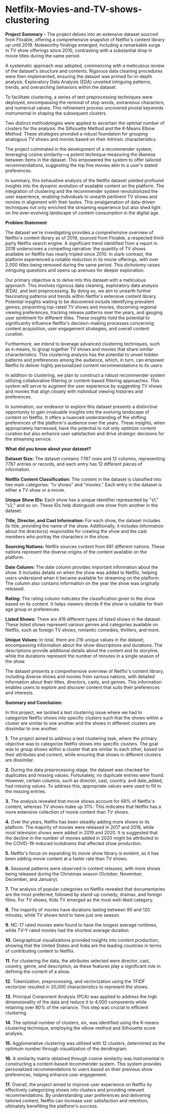 # Netfilx-Movies-and-TV-shows-clustering
**Project Summary -**
The project delves into an extensive dataset sourced from Flixable, offering a comprehensive snapshot of Netflix's content library up until 2019. Noteworthy findings emerged, including a remarkable surge in TV show offerings since 2010, contrasting with a substantial drop in movie titles during the same period.

A systematic approach was adopted, commencing with a meticulous review of the dataset's structure and contents. Rigorous data cleaning procedures were then implemented, ensuring the dataset was primed for in-depth analysis. Exploratory Data Analysis (EDA) unveiled intriguing patterns, trends, and overarching behaviors within the dataset.

To facilitate clustering, a series of text preprocessing techniques were deployed, encompassing the removal of stop words, extraneous characters, and numerical values. This refinement process uncovered pivotal keywords instrumental in shaping the subsequent clusters.

Two distinct methodologies were applied to ascertain the optimal number of clusters for the analysis: the Silhouette Method and the K-Means Elbow Method. These strategies provided a robust foundation for grouping analogous TV shows and movies based on their intrinsic characteristics.

The project culminated in the development of a recommender system, leveraging cosine similarity—a potent technique measuring the likeness between items in the dataset. This empowered the system to offer tailored recommendations, suggesting the top five movies akin to a user's stated preferences.

In summary, this exhaustive analysis of the Netflix dataset yielded profound insights into the dynamic evolution of available content on the platform. The integration of clustering and the recommender system revolutionized the user experience, enabling individuals to unearth pertinent TV shows and movies in alignment with their tastes. This amalgamation of data-driven techniques not only enriched the streaming experience but also shed light on the ever-evolving landscape of content consumption in the digital age.

**Problem Statement**

The dataset we're investigating provides a comprehensive overview of Netflix's content library as of 2019, sourced from Flixable, a respected third-party Netflix search engine. A significant trend identified from a report in 2018 underscores a compelling narrative: the quantity of TV shows available on Netflix has nearly tripled since 2010. In stark contrast, the platform experienced a notable reduction in its movie offerings, with over 2,000 titles being removed during the same period. This dichotomy raises intriguing questions and opens up avenues for deeper exploration.

Our primary objective is to delve into this dataset with a meticulous approach. This involves rigorous data cleaning, exploratory data analysis (EDA), and text preprocessing. By doing so, we aim to unearth further fascinating patterns and trends within Netflix's extensive content library. Potential insights waiting to be discovered include identifying prevalent genres, pinpointing top-rated TV shows and movies, discerning regional viewing preferences, tracking release patterns over the years, and gauging user sentiment for different titles. These insights hold the potential to significantly influence Netflix's decision-making processes concerning content acquisition, user engagement strategies, and overall content curation.

Furthermore, we intend to leverage advanced clustering techniques, such as k-means, to group together TV shows and movies that share similar characteristics. This clustering analysis has the potential to unveil hidden patterns and preferences among the audience, which, in turn, can empower Netflix to deliver highly personalized content recommendations to its users.

In addition to clustering, we plan to construct a robust recommender system utilizing collaborative filtering or content-based filtering approaches. This system will serve to augment the user experience by suggesting TV shows and movies that align closely with individual viewing histories and preferences.

In summation, our endeavor to explore this dataset presents a distinctive opportunity to gain invaluable insights into the evolving landscape of content on Netflix. It offers a nuanced understanding of the shifting preferences of the platform's audience over the years. These insights, when appropriately harnessed, have the potential to not only optimize content curation but also enhance user satisfaction and drive strategic decisions for the streaming service.

**What did you know about your dataset?**

**Dataset Size:** The dataset contains 7787 rows and 12 columns, representing 7787 entries or records, and each entry has 12 different pieces of information.

**Netflix Content Classification:** The content in the dataset is classified into two main categories: "tv shows" and "movies." Each entry in the dataset is either a TV show or a movie.

**Unique Show IDs:** Each show has a unique identifier represented by "s1," "s2," and so on. These IDs help distinguish one show from another in the dataset.

**Title, Director, and Cast Information:** For each show, the dataset includes its title, providing the name of the show. Additionally, it includes information about the director(s) responsible for creating the show and the cast members who portray the characters in the show.

**Sourcing Nations:** Netflix sources content from 681 different nations. These nations represent the diverse origins of the content available on the platform.

**Date Column:** The date column provides important information about the show. It includes details on when the show was added to Netflix, helping users understand when it became available for streaming on the platform. The column also contains information on the year the show was originally released.

**Rating:** The rating column indicates the classification given to the show based on its content. It helps viewers decide if the show is suitable for their age group or preferences.

**Listed Shows:** There are 419 different types of listed shows in the dataset. These listed shows represent various genres and categories available on Netflix, such as foreign TV shows, romantic comedies, thrillers, and more.

**Unique Values:** In total, there are 216 unique values in the dataset, encompassing information about the show descriptions and durations. The descriptions provide additional details about the content and its storyline, while the durations represent the number of minutes in a single season of the show.

The dataset presents a comprehensive overview of Netflix's content library, including diverse shows and movies from various nations, with detailed information about their titles, directors, casts, and genres. This information enables users to explore and discover content that suits their preferences and interests.

**Summary and Conclusion:**

In this project, we tackled a text clustering issue where we had to categorize Netflix shows into specific clusters such that the shows within a cluster are similar to one another and the shows in different clusters are dissimilar to one another.

**1.** The project aimed to address a text clustering task, where the primary objective was to categorize Netflix shows into specific clusters. The goal was to group shows within a cluster that are similar to each other, based on their attributes and content, while ensuring that shows in different clusters are dissimilar.

**2.** During the data preprocessing stage, the dataset was checked for duplicates and missing values. Fortunately, no duplicate entries were found. However, certain columns, such as director, cast, country, and date_added, had missing values. To address this, appropriate values were used to fill in the missing entries.

**3.** The analysis revealed that movie shows account for 69% of Netflix's content, whereas TV shows make up 31%. This indicates that Netflix has a more extensive collection of movie content than TV shows.

**4.** Over the years, Netflix has been steadily adding more shows to its platform. The majority of movies were released in 2017 and 2018, while most television shows were added in 2019 and 2020. It is suggested that the decline in the number of movies added in 2020 might be attributed to the COVID-19-induced lockdowns that affected show production.

**5.** Netflix's focus on expanding its movie show library is evident, as it has been adding movie content at a faster rate than TV shows.

**6.** Seasonal patterns were observed in content releases, with more shows being released during the Christmas season (October, November, December, and January).

**7.** The analysis of popular categories on Netflix revealed that documentaries are the most preferred, followed by stand-up comedy, dramas, and foreign films. For TV shows, Kids TV emerged as the most well-liked category.

**8.** The majority of movies have durations lasting between 90 and 120 minutes, while TV shows tend to have just one season.

**9.** NC-17 rated movies were found to have the longest average runtimes, while TV-Y rated movies had the shortest average duration.

**10.** Geographical visualizations provided insights into content production, showing that the United States and India are the leading countries in terms of contributing content to Netflix.

**11.** For clustering the data, the attributes selected were director, cast, country, genre, and description, as these features play a significant role in defining the content of a show.

**12.** Tokenization, preprocessing, and vectorization using the TFIDF vectorizer resulted in 20,000 characteristics to represent the shows.

**13.** Principal Component Analysis (PCA) was applied to address the high dimensionality of the data and reduce it to 4,000 components while retaining over 80% of the variance. This step was crucial to efficient clustering.

**14.** The optimal number of clusters, six, was identified using the K-means clustering technique, employing the elbow method and Silhouette score analysis.

**15.** Agglomerative clustering was utilized with 12 clusters, determined as the optimum number through visualization of the dendrogram.

**16.** A similarity matrix obtained through cosine similarity was instrumental in constructing a content-based recommender system. This system provides personalized recommendations to users based on their previous show preferences, helping enhance user engagement.

**17.** Overall, the project aimed to improve user experience on Netflix by effectively categorizing shows into clusters and providing relevant recommendations. By understanding user preferences and delivering tailored content, Netflix can increase user satisfaction and retention, ultimately benefiting the platform's success.


